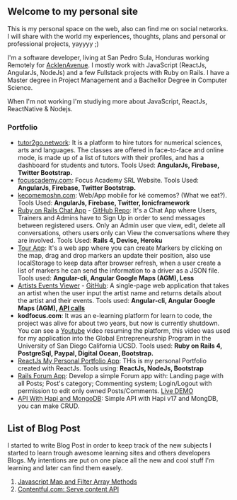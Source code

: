 ## Welcome to my personal site

This is my personal space on the web, also can find me on social networks. I will share with the world my experiences, thoughts, plans and personal or professional projects, yayyyy ;)

I'm a software developer, living at San Pedro Sula, Honduras working Remotely for [AcklenAvenue](https://acklenavenue.com/). I mostly work with JavaScript (ReactJs, AngularJs, NodeJs) and a few Fullstack projects with Ruby on Rails. I have a Master degree in Project Management and a Bachellor Degree in Computer Science.

When I'm not working I'm studiying more about JavaScript, ReactJs, ReactNative & Nodejs.

### Portfolio

- [tutor2go.network](https://tutor2go.network/): It is a platform to hire tutors for numerical sciences, arts and languages. The classes are offered in face-to-face and online mode, is made up of a list of tutors with their profiles, and has a dashboard for students and tutors. Tools Used: **AngularJs, Firebase, Twitter Bootstrap.**
- [focuscademy.com](https://focuscademy.com/): Focus Academy SRL Website. Tools Used: **AngularJs, Firebase, Twitter Bootstrap.**
- [kecomemoshn.com](https://kecomemoshn.com/): Web/App mobile for ké comemos? (What we eat?). Tools Used: **AngularJs, Firebase, Twitter, Ionicframework**
- [Ruby on Rails Chat App](http://chat-app-echeverria.herokuapp.com/) - [GitHub Repo](https://github.com/crisecheverria/fitsmind-code-challenge/tree/master/rails-backend/chatApp): It's a Chat App where Users, Trainers and Admins have to Sign Up in order to send messages between registered users. Only an Admin user que view, edit, delete all conversations, others users only can View the conversations where they are involved. Tools Used: **Rails 4, Devise, Heroku**
- [Tour App](https://github.com/crisecheverria/fitsmind-code-challenge/tree/master/front-end-angular): It's a web app where you can create Markers by clicking on the map, drag and drop markers an update their position, also use localStorage to keep data after browser refresh, when a user create a list of markers he can send the information to a driver as a JSON file. Tools used: **Angular-cli, Angular Google Maps (AGM), Less**
- [Artists Events Viewer](http://vanhackathon4.s3-website.us-east-2.amazonaws.com/) - [GitHub](https://github.com/crisecheverria/vanhack4-frontend): A single-page web application that takes an artist when the user input the artist name and returns details about the artist and their events. Tools used: **Angular-cli, Angular Google Maps (AGM), [API calls](https://app.swaggerhub.com/apis/Bandsintown/PublicAPI/3.0.0)**
- **kodfocus.com**: It was an e-learning platform for learn to code, the project was alive for about two years, but now is currently shutdown. You can see a [Youtube](https://youtu.be/8sIeV6JJvAk) video resuming the platform, this video was used for my application into the Global Entrepreneurship Program in the University of San Diego California UCSD. Tools used: **Ruby on Rails 4, PostgreSql, Paypal, Digital Ocean, Bootstrap.**
- [ReactJs My Personal Portfolio App](https://github.com/crisecheverria/reactjs-personal-portfolio): THis is my personal Portfolio created with ReactJs. Tools using: **ReactJs, NodeJs, Bootstrap**
- [Rails Forum App](https://github.com/crisecheverria/simple_forum): Develop a simple Forum app with: Landing page with all Posts; Post's category; Commenting system; Login/Logout with permission to edit only owned Posts/Comments. [Live DEMO](https://rails5-forum.herokuapp.com/)
- [API With Hapi and MongoDB](https://github.com/crisecheverria/API-HapiJs-MongoDB): Simple API with Hapi v17 and MongDB, you can make CRUD.


## List of Blog Post
I started to write Blog Post in order to keep track of the new subjects I started to learn trough awesome learning sites and others developers Blogs. My intentions are put on one place all the new and cool stuff I'm learning and later can find them easely.

1. [Javascript Map and Filter Array Methods](https://github.com/crisecheverria/javascript-map-and-filter-functions)
2. [Contentful.com: Serve content API](https://github.com/crisecheverria/contentful-serve-content-API)
